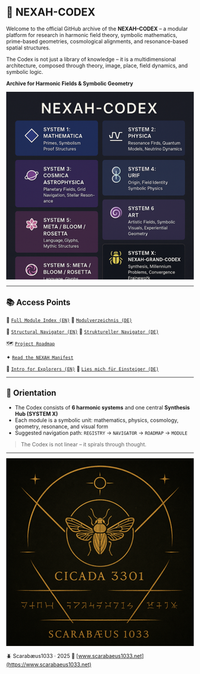 # 🌌 NEXAH-CODEX

Welcome to the official GitHub archive of the **NEXAH–CODEX** – a modular platform for research in harmonic field theory, symbolic mathematics, prime-based geometries, cosmological alignments, and resonance-based spatial structures.

The Codex is not just a library of knowledge – it is a multidimensional architecture, composed through theory, image, place, field dynamics, and symbolic logic.

**Archive for Harmonic Fields & Symbolic Geometry**

<p align="center">
  <img src="./NEXAH-CODEX.png" width="720" alt="NEXAH-CODEX · Structural System Overview">
</p>

---

## 📚 Access Points

📘 [`Full Module Index (EN)`](📘%20NEXAH-CODEX%20MODULE%20REGISTRY.md)
📘 [`Modulverzeichnis (DE)`](📘%20NEXAH-CODEX%20MODULVERZEICHNIS.md)

🧭 [`Structural Navigator (EN)`](🧭%20NEXAH%20NAVIGATOR%20%28en%29.md)
🧭 [`Struktureller Navigator (DE)`](🧭%20NEXAH%20NAVIGATOR%20%28de%29.md)

🗺️ [`Project Roadmap`](🗺️%20ROADMAP.md)

✦ [`Read the NEXAH Manifest`](✦%20NEXAH-MANIFEST%20✦.md)

📎 [`Intro for Explorers (EN)`](📎%20START%20HERE%20–%20INTRO%20FOR%20EXPLORERS.md)
📎 [`Lies mich für Einsteiger (DE)`](📎%20LIES%20MICH%20für%20EINSTEIGER.md)

---

## 🧩 Orientation

* The Codex consists of **6 harmonic systems** and one central **Synthesis Hub (SYSTEM X)**
* Each module is a symbolic unit: mathematics, physics, cosmology, geometry, resonance, and visual form
* Suggested navigation path: `REGISTRY` → `NAVIGATOR` → `ROADMAP` → `MODULE`

> The Codex is not linear – it spirals through thought.

---

<p align="center">
  <img src="./cikada-scarabaeus.png" width="600" alt="Cikada Scarabäus Codex">
</p>

🪲 Scarabæus1033 · 2025
🔗 [www.scarabaeus1033.net](https://www.scarabaeus1033.net)
